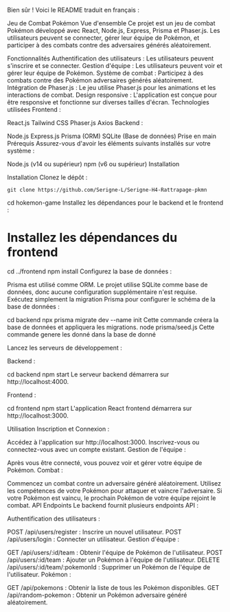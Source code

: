 Bien sûr ! Voici le README traduit en français :

Jeu de Combat Pokémon
Vue d'ensemble
Ce projet est un jeu de combat Pokémon développé avec React, Node.js, Express, Prisma et Phaser.js. Les utilisateurs peuvent se connecter, gérer leur équipe de Pokémon, et participer à des combats contre des adversaires générés aléatoirement.

Fonctionnalités
Authentification des utilisateurs : Les utilisateurs peuvent s'inscrire et se connecter.
Gestion d'équipe : Les utilisateurs peuvent voir et gérer leur équipe de Pokémon.
Système de combat : Participez à des combats contre des Pokémon adversaires générés aléatoirement.
Intégration de Phaser.js : Le jeu utilise Phaser.js pour les animations et les interactions de combat.
Design responsive : L'application est conçue pour être responsive et fonctionne sur diverses tailles d'écran.
Technologies utilisées
Frontend :

React.js
Tailwind CSS
Phaser.js
Axios
Backend :

Node.js
Express.js
Prisma (ORM)
SQLite (Base de données)
Prise en main
Prérequis
Assurez-vous d'avoir les éléments suivants installés sur votre système :

Node.js (v14 ou supérieur)
npm (v6 ou supérieur)
Installation

Installation
Clonez le dépôt :

```
git clone https://github.com/Serigne-L/Serigne-H4-Rattrapage-pkmn
```

cd hokemon-game
Installez les dépendances pour le backend et le frontend :

# Installez les dépendances du frontend

cd ../frontend
npm install
Configurez la base de données :

Prisma est utilisé comme ORM. Le projet utilise SQLite comme base de données, donc aucune configuration supplémentaire n'est requise. Exécutez simplement la migration Prisma pour configurer le schéma de la base de données :

cd backend
npx prisma migrate dev --name init
Cette commande créera la base de données et appliquera les migrations.
node prisma/seed.js
Cette commande genere les donné dans la base de donné

Lancez les serveurs de développement :

Backend :

cd backend
npm start
Le serveur backend démarrera sur http://localhost:4000.

Frontend :

cd frontend
npm start
L'application React frontend démarrera sur http://localhost:3000.

Utilisation
Inscription et Connexion :

Accédez à l'application sur http://localhost:3000.
Inscrivez-vous ou connectez-vous avec un compte existant.
Gestion de l'équipe :

Après vous être connecté, vous pouvez voir et gérer votre équipe de Pokémon.
Combat :

Commencez un combat contre un adversaire généré aléatoirement.
Utilisez les compétences de votre Pokémon pour attaquer et vaincre l'adversaire.
Si votre Pokémon est vaincu, le prochain Pokémon de votre équipe rejoint le combat.
API Endpoints
Le backend fournit plusieurs endpoints API :

Authentification des utilisateurs :

POST /api/users/register : Inscrire un nouvel utilisateur.
POST /api/users/login : Connecter un utilisateur.
Gestion d'équipe :

GET /api/users/:id/team : Obtenir l'équipe de Pokémon de l'utilisateur.
POST /api/users/:id/team : Ajouter un Pokémon à l'équipe de l'utilisateur.
DELETE /api/users/:id/team/:pokemonId : Supprimer un Pokémon de l'équipe de l'utilisateur.
Pokémon :

GET /api/pokemons : Obtenir la liste de tous les Pokémon disponibles.
GET /api/random-pokemon : Obtenir un Pokémon adversaire généré aléatoirement.
